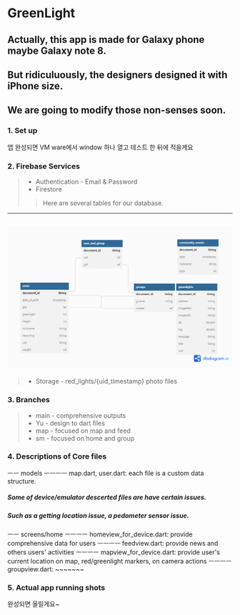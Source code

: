# GreenLight

## Actually, this app is made for Galaxy phone maybe Galaxy note 8.
## But ridiculuously, the designers designed it with iPhone size.
## We are going to modify those non-senses soon.

### 1. Set up

앱 완성되면
VM ware에서 window 하나 열고 테스트 한 뒤에 적을게요

### 2. Firebase Services

> * Authentication - Email & Password
> * Firestore
>> Here are several tables for our database.

------------------------------
![DB Diagram](GreenLight.png)
------------------------------


> * Storage - red_lights/{uid_timestamp} photo files


### 3. Branches

> * main - comprehensive outputs
> * Yu - design to dart files
> * map - focused on map and feed 
> * sm - focused on home and group

### 4. Descriptions of Core files

ㅡㅡ models
ㅡㅡㅡㅡ map.dart, user.dart: each file is a custom data structure.

##### Some of device/emulator descerted files are have certain issues.
##### Such as a getting location issue, a pedometer sensor issue. 

ㅡㅡ screens/home
ㅡㅡㅡㅡ homeview_for_device.dart: provide comprehensive data for users
ㅡㅡㅡㅡ feedview.dart: provide news and others users' activities
ㅡㅡㅡㅡ mapview_for_device.dart: provide user's current location on map, red/greenlight markers, on camera actions
ㅡㅡㅡㅡ groupview.dart: ~~~~~~~


### 5. Actual app running shots

완성되면 올릴게요~